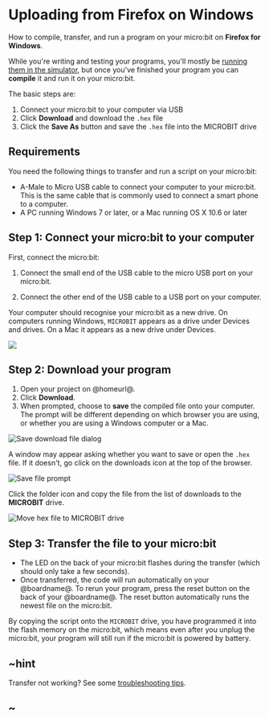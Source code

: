 # Uploading from Firefox on Windows

How to compile, transfer, and run a program on your micro:bit on **Firefox for Windows**.

While you're writing and testing your programs, you'll mostly be [running them in the simulator](/device/simulator), but once you've finished your program you can **compile** it and run it on your micro:bit.

The basic steps are:

1. Connect your micro:bit to your computer via USB
2. Click **Download** and download the `.hex` file
3. Click the **Save As** button and save the `.hex` file into the MICROBIT drive

## Requirements

You need the following things to transfer and run a script on your micro:bit:

* A-Male to Micro USB cable to connect your computer to your micro:bit. This is the same cable that is commonly used to connect a smart phone to a computer.
* A PC running Windows 7 or later, or a Mac running OS X 10.6 or later

## Step 1: Connect your micro:bit to your computer

First, connect the micro:bit:

1. Connect the small end of the USB cable to the micro USB port on your micro:bit.

2. Connect the other end of the USB cable to a USB port on your computer.

Your computer should recognise your micro:bit as a new drive. On computers running Windows, `MICROBIT` appears as a drive under Devices and drives. On a Mac it appears as a new drive under Devices.

![](/static/mb/device/usb-windows-device.jpg)

## Step 2: Download your program

1. Open your project on @homeurl@.
2. Click **Download**.
3. When prompted, choose to **save** the compiled file onto your computer. The prompt will be different depending on which browser you are using, or whether you are using a Windows computer or a Mac.

![Save download file dialog](/static/mb/device/usb/save-file-firefox.gif)

A window may appear asking whether you want to save or open the `.hex` file. If it doesn't, go click on the downloads icon at the top of the browser.

![Save file prompt](/static/mb/device/usb/open-file-firefox.png)

Click the folder icon and copy the file from the list of downloads to the **MICROBIT** drive.

![Move hex file to MICROBIT drive](/static/mb/device/usb/move-hex-file-firefox.png)

## Step 3: Transfer the file to your micro:bit

* The LED on the back of your micro:bit flashes during the transfer (which should only take a few seconds).
* Once transferred, the code will run automatically on your @boardname@. To rerun your program, press the reset button on the back of your @boardname@. The reset button automatically runs the newest file on the micro:bit.

By copying the script onto the `MICROBIT` drive, you have programmed it into the flash memory on the micro:bit, which means even after you unplug the micro:bit, your program will still run if the micro:bit is powered by battery.

## ~hint

Transfer not working? See some [troubleshooting tips](/device/usb/troubleshoot).

## ~